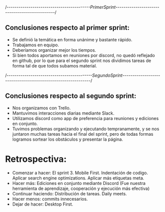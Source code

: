 /*------------------------------------------PrimerSprint-----------------------------------------------*/

## Conclusiones respecto al primer sprint:
* Se definió la temática en forma unánime y bastante rápido.
* Trabajamos en equipo. 
* Deberíamos organizar mejor los tiempos.
* Si bien todos aportamos en reuniones por discord, no quedó reflejado en github, por lo que para el segundo sprint nos dividimos tareas de forma tal de que todos subamos material.

/*-------------------------------------------SegundoSprint--------------------------------------------------------------*/

## Conclusiones respecto al segundo sprint:
* Nos organizamos con Trello.
* Mantuvimos interacciones diarias mediante Slack.
* Utilizamos discord como app de preferencia para reuniones y ediciones en conjunto.
* Tuvimos problemas organizando y ejecutando tempranamente, y se nos juntaron muchas tareas hacia el final del sprint, pero de todas formas logramos sortear los obstáculos y presentar la página.

# Retrospectiva:

* Comenzar a hacer: El sprint 3. Mobile First. Indentación de codigo. Aplicar search engine optimizations. Aplicar más etiquetas meta.
* Hacer más: Ediciones en conjunto mediante Discord (Fue nuestra herramienta de aprendizaje, cooperación y ejecución más efectiva)
* Continuar haciendo: Distribución de tareas. Daily meets.
* Hacer menos: commits innecesarios.
* Dejar de hacer: Desktop First.